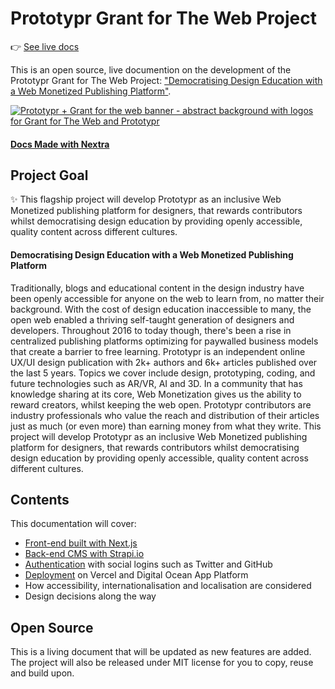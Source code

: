# Prototypr Grant for The Web Project

👉 [See live docs](https://prototypr-gftw.vercel.app) 

This is an open source, live documention on the development of the Prototypr Grant for The Web Project: ["Democratising Design Education with a Web Monetized Publishing Platform"](https://prototypr.io/post/announcing-prototypr-grant-for-the-web-flagship-project-%f0%9f%8e%89/). 

<a target="_blank" href="https://prototypr.io/post/announcing-prototypr-grant-for-the-web-flagship-project-%f0%9f%8e%89/">![Prototypr + Grant for the web banner - abstract background with logos for Grant for The Web and Prototypr](https://prototyprio.gumlet.net/wp-content/uploads/2022/01/Twitter-post-179-1.png?format=webp&w=1242)</a>

#### [Docs Made with Nextra](https://nextra.vercel.app)


## Project Goal
✨ This flagship project will develop Prototypr as an inclusive Web Monetized publishing platform for designers, that rewards contributors whilst democratising design education by providing openly accessible, quality content across different cultures.

#### Democratising Design Education with a Web Monetized Publishing Platform

Traditionally, blogs and educational content in the design industry have been openly accessible for anyone on the web to learn from, no matter their background. With the cost of design education inaccessible to many, the open web enabled a thriving self-taught generation of designers and developers. Throughout 2016 to today though, there's been a rise in centralized publishing platforms optimizing for paywalled business models that create a barrier to free learning. Prototypr is an independent online UX/UI design publication with 2k+ authors and 6k+ articles published over the last 5 years. Topics we cover include design, prototyping, coding, and future technologies such as AR/VR, AI and 3D. In a community that has knowledge sharing at its core, Web Monetization gives us the ability to reward creators, whilst keeping the web open. Prototypr contributors are industry professionals who value the reach and distribution of their articles just as much (or even more) than earning money from what they write. This project will develop Prototypr as an inclusive Web Monetized publishing platform for designers, that rewards contributors whilst democratising design education by providing openly accessible, quality content across different cultures.

## Contents

This documentation will cover:

- [Front-end built with Next.js](https://prototypr-gftw.vercel.app/front-end) 
- [Back-end CMS with Strapi.io](https://prototypr-gftw.vercel.app/back-end) 
- [Authentication](https://prototypr-gftw.vercel.app/front-end#authentication) with social logins such as Twitter and GitHub
- [Deployment](https://prototypr-gftw.vercel.app/back-end#deploying-strapi) on Vercel and Digital Ocean App Platform
- How accessibility, internationalisation and localisation are considered
- Design decisions along the way


## Open Source

This is a living document that will be updated as new features are added. The project will also be released under MIT license for you to copy, reuse and build upon.